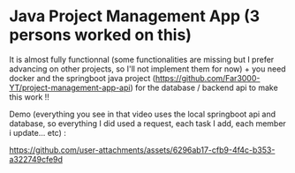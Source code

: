 # Java Project Management App (3 persons worked on this)

It is almost fully functionnal (some functionalities are missing but I prefer advancing on other projects, so I'll not implement them for now) + you need docker and the springboot java project (https://github.com/Far3000-YT/project-management-app-api) for the database / backend api to make this work !!

Demo (everything you see in that video uses the local springboot api and database, so everything I did used a request, each task I add, each member i update... etc) : 

https://github.com/user-attachments/assets/6296ab17-cfb9-4f4c-b353-a322749cfe9d
